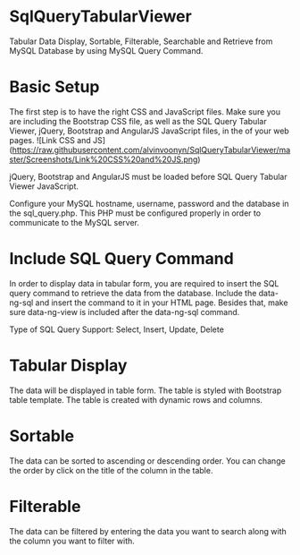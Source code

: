 # SqlQueryTabularViewer
Tabular Data Display, Sortable, Filterable, Searchable and Retrieve from MySQL Database by using MySQL Query Command.

# Basic Setup
The first step is to have the right CSS and JavaScript files. Make sure you are including the Bootstrap CSS file, as well as the SQL Query Tabular Viewer, jQuery, Bootstrap and AngularJS JavaScript files, in the <head> of your web pages.
![Link CSS and JS] (https://raw.githubusercontent.com/alvinvoonyn/SqlQueryTabularViewer/master/Screenshots/Link%20CSS%20and%20JS.png)

jQuery, Bootstrap and AngularJS must be loaded before SQL Query Tabular Viewer JavaScript.

Configure your MySQL hostname, username, password and the database in the sql_query.php. This PHP must be configured properly in order to communicate to the MySQL server.


# Include SQL Query Command
In order to display data in tabular form, you are required to insert the SQL query command to retrieve the data from the database. Include the data-ng-sql and insert the command to it in your HTML page. Besides that, make sure data-ng-view is included after the data-ng-sql command.

Type of SQL Query Support: Select, Insert, Update, Delete


# Tabular Display
The data will be displayed in table form. The table is styled with Bootstrap table template. The table is created with dynamic rows and columns.


# Sortable
The data can be sorted to ascending or descending order. You can change the order by click on the title of the column in the table.


# Filterable
The data can be filtered by entering the data you want to search along with the column you want to filter with.
